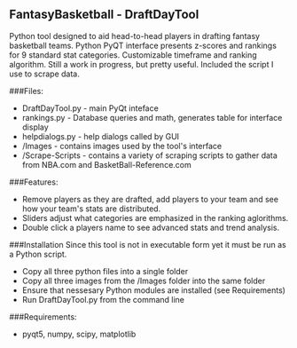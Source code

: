 ## FantasyBasketball - DraftDayTool
 
Python tool designed to aid head-to-head players in drafting fantasy basketball teams. Python PyQT interface presents z-scores and rankings for 9 standard stat categories. Customizable timeframe and ranking algorithm. Still a work in progress, but pretty useful. Included the script I use to scrape data.
 
 
###Files:
* DraftDayTool.py - main PyQt inteface
* rankings.py - Database queries and math, generates table for interface display
* helpdialogs.py - help dialogs called by GUI
* /Images - contains images used by the tool's interface
* /Scrape-Scripts - contains a variety of scraping scripts to gather data from NBA.com and BasketBall-Reference.com
 
###Features:
 
* Remove players as they are drafted, add players to your team and see how your team's stats are distributed.
* Sliders adjust what categories are emphasized in the ranking aglorithms.
* Double click a players name to see advanced stats and trend analysis.


###Installation
Since this tool is not in executable form yet it must be run as a Python script.
* Copy all three python files into a single folder
* Copy all three images from the /Images folder into the same folder
* Ensure that nessesary Python modules are installed (see Requirements)
* Run DraftDayTool.py from the command line

###Requirements:
* pyqt5, numpy, scipy, matplotlib

